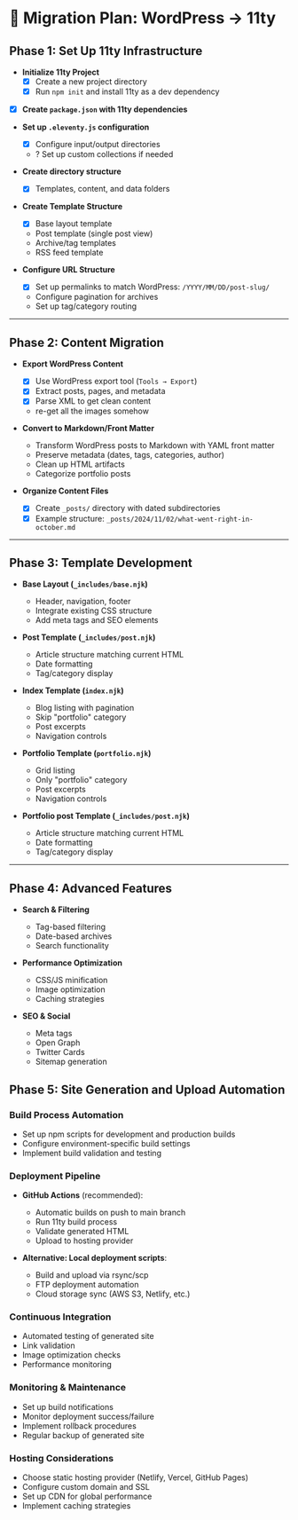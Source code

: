 # 🚀 Migration Plan: WordPress → 11ty

## Phase 1: Set Up 11ty Infrastructure

- **Initialize 11ty Project**
  -[x] Create a new project directory
  -[x] Run `npm init` and install 11ty as a dev dependency
-[x] **Create `package.json` with 11ty dependencies**
- **Set up `.eleventy.js` configuration**
  -[x] Configure input/output directories
  - ? Set up custom collections if needed
- **Create directory structure**
  -[x] Templates, content, and data folders

- **Create Template Structure**
  -[x] Base layout template
  - Post template (single post view)
  - Archive/tag templates
  - RSS feed template

- **Configure URL Structure**
  -[x] Set up permalinks to match WordPress: `/YYYY/MM/DD/post-slug/`
  - Configure pagination for archives
  - Set up tag/category routing

---

## Phase 2: Content Migration

- **Export WordPress Content**
  -[x] Use WordPress export tool (`Tools → Export`)
  -[x] Extract posts, pages, and metadata
  -[x] Parse XML to get clean content
  - re-get all the images somehow

- **Convert to Markdown/Front Matter**
  - Transform WordPress posts to Markdown with YAML front matter
  - Preserve metadata (dates, tags, categories, author)
  - Clean up HTML artifacts
  - Categorize portfolio posts

- **Organize Content Files**
  -[x] Create `_posts/` directory with dated subdirectories
  -[x] Example structure: `_posts/2024/11/02/what-went-right-in-october.md`

---

## Phase 3: Template Development

- **Base Layout (`_includes/base.njk`)**
  - Header, navigation, footer
  - Integrate existing CSS structure
  - Add meta tags and SEO elements

- **Post Template (`_includes/post.njk`)**
  - Article structure matching current HTML
  - Date formatting
  - Tag/category display

- **Index Template (`index.njk`)**
  - Blog listing with pagination
  - Skip "portfolio" category
  - Post excerpts
  - Navigation controls

- **Portfolio Template (`portfolio.njk`)**
  - Grid listing
  - Only "portfolio" category
  - Post excerpts
  - Navigation controls

- **Portfolio post Template (`_includes/post.njk`)**
  - Article structure matching current HTML
  - Date formatting
  - Tag/category display

---

## Phase 4: Advanced Features

- **Search & Filtering**
  - Tag-based filtering
  - Date-based archives
  - Search functionality

- **Performance Optimization**
  - CSS/JS minification
  - Image optimization
  - Caching strategies

- **SEO & Social**
  - Meta tags
  - Open Graph
  - Twitter Cards
  - Sitemap generation

## Phase 5: Site Generation and Upload Automation

### Build Process Automation
- Set up npm scripts for development and production builds
- Configure environment-specific build settings
- Implement build validation and testing

### Deployment Pipeline
- **GitHub Actions** (recommended):
  - Automatic builds on push to main branch
  - Run 11ty build process
  - Validate generated HTML
  - Upload to hosting provider
  
- **Alternative: Local deployment scripts**:
  - Build and upload via rsync/scp
  - FTP deployment automation
  - Cloud storage sync (AWS S3, Netlify, etc.)

### Continuous Integration
- Automated testing of generated site
- Link validation
- Image optimization checks
- Performance monitoring

### Monitoring & Maintenance
- Set up build notifications
- Monitor deployment success/failure
- Implement rollback procedures
- Regular backup of generated site

### Hosting Considerations
- Choose static hosting provider (Netlify, Vercel, GitHub Pages)
- Configure custom domain and SSL
- Set up CDN for global performance
- Implement caching strategies